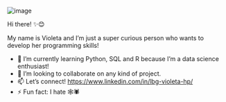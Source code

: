 ![image](https://user-images.githubusercontent.com/63214938/131773626-5cac267a-95b3-477e-9571-e7f712281623.png)

Hi there! ✨😊

My name is Violeta and I’m just a super curious person who wants to develop her programming skills! 

- 🌱 I’m currently learning Python, SQL and R because I’m a data science enthusiast!
- 👯 I’m looking to collaborate on any kind of project.  
- 📫 Let’s connect! https://www.linkedin.com/in/lbg-violeta-hp/ 
- ⚡ Fun fact: I hate 🕸🕷 

